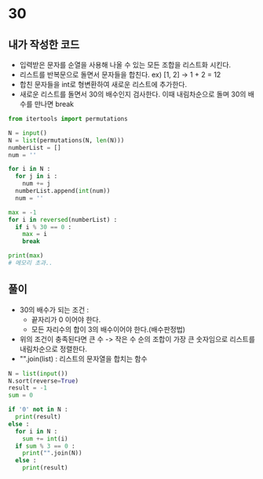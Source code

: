 # 30
## 내가 작성한 코드
- 입력받은 문자를 순열을 사용해 나올 수 있는 모든 조합을 리스트화 시킨다.
- 리스트를 반복문으로 돌면서 문자들을 합친다. ex) [1, 2] -> 1 + 2 = 12
- 합친 문자들을 int로 형변환하여 새로운 리스트에 추가한다.
- 새로운 리스트를 돌면서 30의 배수인지 검사한다. 이때 내림차순으로 돌며 30의 배수를 만나면 break
~~~python
from itertools import permutations

N = input()
N = list(permutations(N, len(N)))
numberList = []
num = ''

for i in N :
  for j in i :
    num += j
  numberList.append(int(num))
  num = ''

max = -1
for i in reversed(numberList) :
  if i % 30 == 0 :
    max = i
    break

print(max)
# 메모리 초과..
~~~
## 풀이
- 30의 배수가 되는 조건 : 
  - 끝자리가 0 이어야 한다. 
  - 모든 자리수의 합이 3의 배수이어야 한다.(배수판정법)
- 위의 조건이 충족된다면 큰 수 -> 작은 수 순의 조합이 가장 큰 숫자임으로 리스트를 내림차순으로 정렬한다. 
- "".join(list) : 리스트의 문자열을 합치는 함수
~~~python
N = list(input())
N.sort(reverse=True)
result = -1
sum = 0

if '0' not in N : 
  print(result)
else : 
  for i in N :
    sum += int(i)
  if sum % 3 == 0 :
    print("".join(N))
  else :
    print(result) 
~~~
